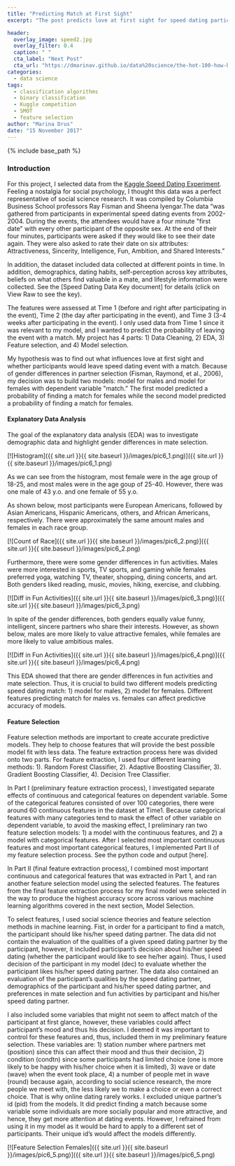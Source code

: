 ```yaml
---
title: "Predicting Match at First Sight"
excerpt: "The post predicts love at first sight for speed dating participants at Columbia University"

header:
  overlay_image: speed2.jpg
  overlay_filter: 0.4
  caption: " "
  cta_label: "Next Post"
  cta_url: "https://dmarinav.github.io/data%20science/the-hot-100-how-hot-it-is/"
categories:
  - data science
tags:
  - classification algorithms
  - binary classification 
  - Kuggle competition
  - SMOT
  - feature selection
author: "Marina Drus"
date: "15 November 2017"
---
```


{% include base_path %}

### Introduction

For this project, I selected data from the [Kaggle Speed Dating Experiment]( https://www.kaggle.com/annavictoria/speed-dating-experiment).  Feeling a nostalgia for social psychology, I thought this data was a perfect representative of social science research. It was compiled by Columbia Business School professors Ray Fisman and Sheena Iyengar.The data “was gathered from participants in experimental speed dating events from 2002-2004. During the events, the attendees would have a four minute "first date" with every other participant of the opposite sex. At the end of their four minutes, participants were asked if they would like to see their date again. They were also asked to rate their date on six attributes: Attractiveness, Sincerity, Intelligence, Fun, Ambition, and Shared Interests.”

In addition, the dataset included data collected at different points in time. In addition, demographics, dating habits, self-perception across key attributes, beliefs on what others find valuable in a mate, and lifestyle information were collected. See the [Speed Dating Data Key document] for details (click on View Raw to see the key).

The features were assessed at Time 1 (before and right after participating in the event), Time 2 (the day after participating in the event), and Time 3 (3-4 weeks after participating in the event). I only used data from Time 1 since it was relevant to my model, and I wanted to predict the probability of leaving the event with a match. My project has 4 parts: 1) Data Cleaning, 2) EDA, 3) Feature selection, and 4) Model selection.

My hypothesis was to find out what influences love at first sight and whether participants would leave speed dating event with a match. Because of gender differences in partner selection (Fisman, Raymond, et al., 2006), my decision was to build two models: model for males and model for females with dependent variable "match.” The first model predicted a probability of finding a match for females while the second model predicted a probability of finding a match for females. 


#### Explanatory Data Analysis


The goal of the explanatory data analysis (EDA) was to investigate demographic data and highlight gender differences in mate selection.


[![Histogram]({{ site.url }}{{ site.baseurl }}/images/pic6_1.png)]({{ site.url }}{{ site.baseurl }}/images/pic6_1.png)


As we can see from the histogram, most female were in the age group of 18-25, and most males were in the age goup of 25-40. However, there was one male of 43 y.o. and one female of 55 y.o.

As shown below, most participants were European Americans, followed by Asian Americans, Hispanic Americans, others, and African Americans, respectively. There were approximately the same amount males and females in each race group.


[![Count of Race]({{ site.url }}{{ site.baseurl }}/images/pic6_2.png)]({{ site.url }}{{ site.baseurl }}/images/pic6_2.png)


Furthermore, there were some gender differences in fun activities.  Males were more interested in sports, TV sports, and gaming while females preferred yoga, watching TV, theater, shopping, dining concerts, and art. Both genders liked reading, music, movies, hiking, exercise, and clubbing. 
 

[![Diff in Fun Activities]({{ site.url }}{{ site.baseurl }}/images/pic6_3.png)]({{ site.url }}{{ site.baseurl }}/images/pic6_3.png)


In spite of the gender differences, both genders equally value funny, intelligent, sincere partners who share their interests. However, as shown below, males are more likely to value attractive females, while females are more likely to value ambitious males. 


[![Diff in Fun Activities]({{ site.url }}{{ site.baseurl }}/images/pic6_4.png)]({{ site.url }}{{ site.baseurl }}/images/pic6_4.png)


This EDA showed that there are gender differences in fun activities and mate selection. Thus, it is crucial to build two different models predicting speed dating match: 1) model for males, 2) model for females. Different features predicting match for males vs. females can affect predictive accuracy of models.


#### Feature Selection

Feature selection methods are important to create accurate predictive models. They help to choose features that will provide the best possible model fit with less data. The feature extraction process here was divided onto two parts. For feature extraction, I used four different learning methods: 1). Random Forest Classifier, 2). Adaptive Boosting Classifier, 3). Gradient Boosting Classifier, 4). Decision Tree Classifier. 

In Part I (preliminary feature extraction process), I investigated separate effects of continuous and categorical features on dependent variable. Some of the categorical features consisted of over 100 categories,  there were around 60 continuous features in the dataset at Time1. Because categorical features with many categories tend to mask the effect of other variable on dependent variable, to avoid the masking effect, I preliminary ran two feature selection models: 1) a model with the continuous features, and 2) a model with categorical features. After I selected most important continuous features and most important categorical features, I implemented Part II of my feature selection process. See the python code and output [here].

In Part II (final feature extraction process), I combined most important continuous and categorical features that was extracted in Part 1, and ran another feature selection model using the selected features. The features from the final feature extraction process for my final model were selected in the way to produce the highest accuracy score across various machine learning algorithms covered in the next section, Model Selection.

To select features, I used social science theories and feature selection methods in machine learning. Fist, in order for a participant to find a match, the participant should like his/her speed dating partner. The data did not contain the evaluation of the qualities of a given speed dating partner by the participant, however, it included participant’s decision about his/her speed dating (whether the participant would like to see he/her again). Thus, I used decision of the participant in my model (dec) to evaluate whether the participant likes his/her speed dating partner. The data also contained an evaluation of the participant’s qualities by the speed dating partner, demographics of the participant and his/her speed dating partner, and preferences in mate selection and fun activities by participant and his/her speed dating partner. 

I also included some variables that might not seem to affect match of the participant at first glance, however, these variables could affect participant’s mood and thus his decision. I deemed it was important to control for these features and, thus, included them in my preliminary feature selection. These variables are: 1) station number where partners met (position) since this can affect their mood and thus their decision, 2) condition (condtn) since some participants had limited choice (one is more likely to be happy with his/her choice when it is limited), 3) wave or date (wave) when the event took place, 4) a number of people met in wave (round) because again, according to social science research, the more people we meet with, the less likely we to make a choice or even a correct choice. That is why online dating rarely works.  I excluded unique partner’s id (pid) from the models. It did predict finding a match because some variable some individuals are more socially popular and more attractive, and hence, they get more attention at dating events. However, I refrained from using it in my model as it would be hard to apply to a different set of participants. Their unique id’s would affect the models differently. 


[![Feature Selection Females]({{ site.url }}{{ site.baseurl }}/images/pic6_5.png)]({{ site.url }}{{ site.baseurl }}/images/pic6_5.png)



























